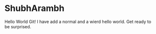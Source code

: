 # ShubhArambh
Hello World Git!
I have add a normal and a wierd hello world. Get ready to be surprised.
